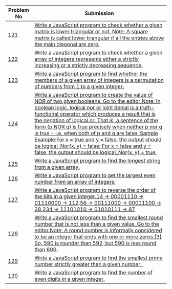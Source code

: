 | Problem No                                                            | Submission                                                     |
| --------------------------------------------------------------------- | -------------------------------------------------------------- |
| [121](https://github.com/abdullah-al-feroz/JavaScript--Problem--Solve/tree/main/Basic%20150%20Problems/121-130) | [Write a JavaScript program to check whether a given matrix is lower triangular or not. Note: A square matrix is called lower triangular if all the entries above the main diagonal are zero.](https://github.com/abdullah-al-feroz/JavaScript--Problem--Solve/tree/main/Basic%20150%20Problems/121-130)               |
| [122](https://github.com/abdullah-al-feroz/JavaScript--Problem--Solve/tree/main/Basic%20150%20Problems/121-130) | [Write a JavaScript program to check whether a given array of integers represents either a strictly increasing or a strictly decreasing sequence.](https://github.com/abdullah-al-feroz/JavaScript--Problem--Solve/tree/main/Basic%20150%20Problems/121-130)       |
| [123](https://github.com/abdullah-al-feroz/JavaScript--Problem--Solve/tree/main/Basic%20150%20Problems/121-130) |[Write a JavaScript program to find whether the members of a given array of integers is a permutation of numbers from 1 to a given integer.](https://github.com/abdullah-al-feroz/JavaScript--Problem--Solve/tree/main/Basic%20150%20Problems/121-130) |
| [124](https://github.com/abdullah-al-feroz/JavaScript--Problem--Solve/tree/main/Basic%20150%20Problems/121-130) | [Write a JavaScript program to create the value of NOR of two given booleans. Go to the editor.Note: In boolean logic, logical nor or joint denial is a truth-functional operator which produces a result that is the negation of logical or. That is, a sentence of the form (p NOR q) is true precisely when neither p nor q is true - i.e. when both of p and q are false. Sample Example:For x = true and y = false, the output should be logical_Nor(x, y) = false; For x = false and y = false, the output should be logical_Nor(x, y) = true.](https://github.com/abdullah-al-feroz/JavaScript--Problem--Solve/tree/main/Basic%20150%20Problems/121-130)             |
| [125](https://github.com/abdullah-al-feroz/JavaScript--Problem--Solve/tree/main/Basic%20150%20Problems/121-130) | [Write a JavaScript program to find the longest string from a given array.](https://github.com/abdullah-al-feroz/JavaScript--Problem--Solve/tree/main/Basic%20150%20Problems/121-130)         |
| [126](https://github.com/abdullah-al-feroz/JavaScript--Problem--Solve/tree/main/Basic%20150%20Problems/121-130) | [Write a JavaScript program to get the largest even number from an array of integers.](https://github.com/abdullah-al-feroz/JavaScript--Problem--Solve/tree/main/Basic%20150%20Problems/121-130) |
| [127](https://github.com/abdullah-al-feroz/JavaScript--Problem--Solve/tree/main/Basic%20150%20Problems/121-130) | [Write a JavaScript program to reverse the order of the bits in a given integer.14 -> 00001110 -> 01110000 -> 112,56 -> 00111000 -> 00011100 -> 28,234 -> 11101010 -> 01010111 -> 87](https://github.com/abdullah-al-feroz/JavaScript--Problem--Solve/tree/main/Basic%20150%20Problems/121-130)        |
| [128](https://github.com/abdullah-al-feroz/JavaScript--Problem--Solve/tree/main/Basic%20150%20Problems/121-130) | [Write a JavaScript program to find the smallest round number that is not less than a given value. Go to the editor.Note: A round number is informally considered to be an integer that ends with one or more zeros.[3] So, 590 is rounder than 592, but 590 is less round than 600.](https://github.com/abdullah-al-feroz/JavaScript--Problem--Solve/tree/main/Basic%20150%20Problems/121-130)             |
| [129](https://github.com/abdullah-al-feroz/JavaScript--Problem--Solve/tree/main/Basic%20150%20Problems/121-130) | [Write a JavaScript program to find the smallest prime number strictly greater than a given number. ](https://github.com/abdullah-al-feroz/JavaScript--Problem--Solve/tree/main/Basic%20150%20Problems/121-130) |
| [130](https://github.com/abdullah-al-feroz/JavaScript--Problem--Solve/tree/main/Basic%20150%20Problems/121-130)| [Write a JavaScript program to find the number of even digits in a given integer.](https://github.com/abdullah-al-feroz/JavaScript--Problem--Solve/tree/main/Basic%20150%20Problems/121-130) |

